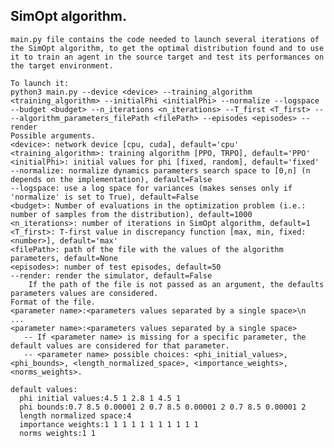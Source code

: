 ## SimOpt algorithm.
    main.py file contains the code needed to launch several iterations of the SimOpt algorithm, to get the optimal distribution found and to use it to train an agent in the source target and test its performances on the target environment.
    
    To launch it:
    python3 main.py --device <device> --training_algorithm <training_algorithm> --initialPhi <initialPhi> --normalize --logspace --budget <budget> --n_iterations <n_iterations> --T_first <T_first> ----algorithm_parameters_filePath <filePath> --episodes <episodes> --render
    Possible arguments.
    <device>: network device [cpu, cuda], default='cpu'
    <training_algorithm>: training algorithm [PPO, TRPO], default='PPO'
    <initialPhi>: initial values for phi [fixed, random], default='fixed'
    --normalize: normalize dynamics parameters search space to [0,n] (n depends on the implementation), default=False
    --logspace: use a log space for variances (makes senses only if 'normalize' is set to True), default=False
    <budget>: Number of evaluations in the optimization problem (i.e.: number of samples from the distribution), default=1000
    <n_iterations>: number of iterations in SimOpt algorithm, default=1
    <T_first>: T-first value in discrepancy function [max, min, fixed:<number>], default='max'
    <filePath>: path of the file with the values of the algorithm parameters, default=None
    <episodes>: number of test episodes, default=50
    --render: render the simulator, default=False
        If the path of the file is not passed as an argument, the defaults parameters values are considered.
    Format of the file.
    <parameter name>:<parameters values separated by a single space>\n
    ...
    <parameter name>:<parameters values separated by a single space>
       -- If <parameter name> is missing for a specific parameter, the default values are considered for that parameter. 
       -- <parameter name> possible choices: <phi_initial_values>, <phi_bounds>, <length_normalized_space>, <importance_weights>, <norms_weights>.

    default values:
      phi initial values:4.5 1 2.8 1 4.5 1
      phi bounds:0.7 8.5 0.00001 2 0.7 8.5 0.00001 2 0.7 8.5 0.00001 2
      length normalized space:4
      importance weights:1 1 1 1 1 1 1 1 1 1 1
      norms weights:1 1
